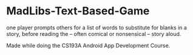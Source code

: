 # MadLibs-Text-Based-Game

one player prompts others for a list of words to substitute for blanks in a story, before reading the – often comical or nonsensical – story aloud.

Made while doing the CS193A Android App Development Course.
